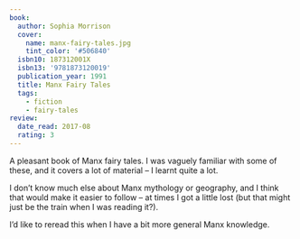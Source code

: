 ```yaml
---
book:
  author: Sophia Morrison
  cover:
    name: manx-fairy-tales.jpg
    tint_color: '#506840'
  isbn10: 187312001X
  isbn13: '9781873120019'
  publication_year: 1991
  title: Manx Fairy Tales
  tags:
    - fiction
    - fairy-tales
review:
  date_read: 2017-08
  rating: 3
---
```


A pleasant book of Manx fairy tales. I was vaguely familiar with some of these, and it covers a lot of material – I learnt quite a lot.

I don’t know much else about Manx mythology or geography, and I think that would make it easier to follow – at times I got a little lost (but that might just be the train when I was reading it?).

I’d like to reread this when I have a bit more general Manx knowledge.